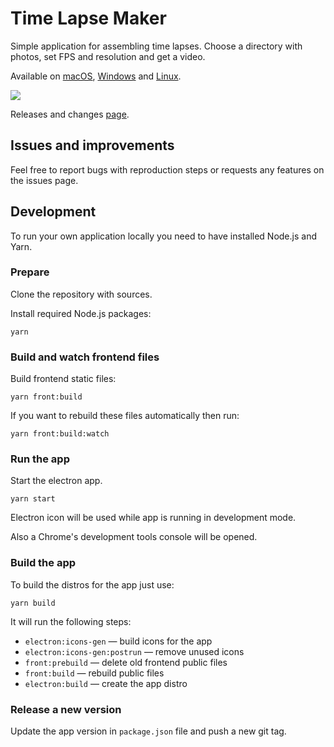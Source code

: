 [mac]: https://github.com/Aurora-Hunters/timelapse-maker/releases/download/v0.0.2/TimeLapse-Maker-0.0.2.dmg
[win]: https://github.com/Aurora-Hunters/timelapse-maker/releases/download/v0.0.2/TimeLapse-Maker-Setup-0.0.2.exe
[lin]: https://github.com/Aurora-Hunters/timelapse-maker/releases/download/v0.0.2/TimeLapse-Maker-0.0.2.AppImage

# Time Lapse Maker

Simple application for assembling time lapses. Choose a directory with photos, set FPS and resolution and get a video.  

Available on [macOS][mac], [Windows][win] and [Linux][lin].

![](./docs/assets/demo.gif)

Releases and changes [page](https://github.com/Aurora-Hunters/timelapse-maker/releases/latest).

## Issues and improvements

Feel free to report bugs with reproduction steps or requests any features on the issues page.

## Development

To run your own application locally you need to have installed Node.js and Yarn.

### Prepare

Clone the repository with sources.

Install required Node.js packages:

`yarn`

### Build and watch frontend files

Build frontend static files:

`yarn front:build`

If you want to rebuild these files automatically then run:

`yarn front:build:watch`

### Run the app

Start the electron app.

`yarn start`

Electron icon will be used while app is running in development mode.

Also a Chrome's development tools console will be opened.  

### Build the app

To build the distros for the app just use:

`yarn build`

It will run the following steps:

- `electron:icons-gen` — build icons for the app 
- `electron:icons-gen:postrun` — remove unused icons
- `front:prebuild` — delete old frontend public files 
- `front:build` — rebuild public files  
- `electron:build` — create the app distro

### Release a new version

Update the app version in `package.json` file and push a new git tag. 
